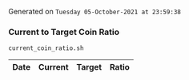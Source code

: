 Generated on `Tuesday 05-October-2021 at 23:59:38`

### Current to Target Coin Ratio
`current_coin_ratio.sh`

Date|Current|Target|Ratio
---|---|---|---
